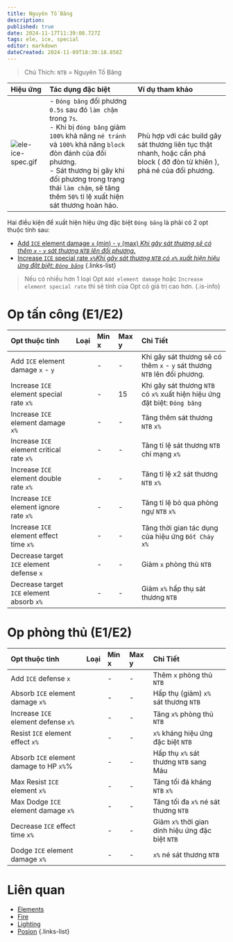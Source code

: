 ```yaml
---
title: Nguyên Tố Băng
description: 
published: true
date: 2024-11-17T11:39:08.727Z
tags: ele, ice, special
editor: markdown
dateCreated: 2024-11-09T18:30:18.858Z
---
```


> Chú Thích: `NTB` = Nguyên Tố Băng

| Hiệu ứng | Tác dụng đặc biệt | Ví dụ tham khảo |
|:---------|:------------------|:------|
| ![ele-ice-spec.gif](/assets/elements/ele-ice-spec.gif) | - `Đóng băng` đối phương `0.5s` sau đó `làm chậm` trong `7s`. <br>- Khi bị `đóng băng` giảm `100%` khả năng `né tránh` và `100%` khả năng `block` đòn đánh của đối phương.<br>- Sát thương bị gây khi đối phương trong trạng thái `làm chậm`, sẽ tăng thêm `50%` tỉ lệ xuất hiện sát thương hoàn hảo. | Phù hợp với các build gây sát thương liên tục thật nhanh, hoặc cần phá block ( đỡ đòn từ khiên ), phá né của đối phương. |

Hai điều kiện để xuất hiện hiệu ứng đặc biệt `Đóng băng` là phải có 2 opt thuộc tính sau: 
- [Add `ICE` element damage `x` (min) - `y` (max) *Khi gây sát thương sẽ có thêm `x` - `y` sát thương `NTB` lên đối phương.*](https://wiki.mu0rs.com/vi/elements#opt-thu%E1%BB%99c-t%C3%ADnh-e1e2)
- [Increase `ICE` special rate `x%`*Khi gây sát thương `NTB` có `x%` xuất hiện hiệu ứng đặt biệt: `Đóng băng`*](https://wiki.mu0rs.com/vi/elements#opt-%C4%91%E1%BA%B7c-bi%E1%BB%87t-e3)
{.links-list}

> Nếu có nhiều hơn 1 loại Opt `Add element damage` hoặc `Increase element special rate` thì sẽ tính của Opt có giá trị cao hơn.
{.is-info}

# Op tấn công (E1/E2)

| Opt thuộc tinh | Loại | Min x | Max y | Chi Tiết |
|:---------------|:----:|:------|:------|:---------|
| Add `ICE` element damage `x` - `y` | <span class="mdi mdi-sword"/> | - | - | Khi gây sát thương sẽ có thêm `x` - `y` sát thương `NTB` lên đối phương. |
| Increase `ICE` element special rate `x%` | <span class="mdi mdi-sword"/> | - | 15 | Khi gây sát thương `NTB` có `x%` xuất hiện hiệu ứng đặt biệt: `Đóng băng` |
| Increase `ICE` element damage `x%` | <span class="mdi mdi-sword"/> | - | - | Tăng thêm sát thương `NTB` `x%` |
| Increase `ICE` element critical rate `x%` | <span class="mdi mdi-sword"/> | - | - | Tăng tỉ lệ sát thương `NTB` chí mạng `x%` |
| Increase `ICE` element double rate `x%` | <span class="mdi mdi-sword"/> | - | - | Tăng tỉ lệ x2 sát thương `NTB` `x%` |
| Increase `ICE` element ignore rate `x%` | <span class="mdi mdi-sword"/> | - | - | Tăng tỉ lệ bỏ qua phòng ngự `NTB` `x%` |
| Increase `ICE` element effect time `x%` | <span class="mdi mdi-sword"/> | - | - | Tăng thời gian tác dụng của hiệu ứng `Đốt Cháy` `x%` |
| Decrease target `ICE` element defense `x` | <span class="mdi mdi-sword"/> | - | - | Giảm `x` phòng thủ `NTB` |
| Decrease target `ICE` element absorb `x%` | <span class="mdi mdi-sword"/> | - | - | Giảm `x%` hấp thụ sát thương `NTB` |

# Op phòng thủ (E1/E2)

| Opt thuộc tinh | Loại | Min x | Max y | Chi Tiết |
|:---------------|:----:|:------|:------|:---------|
| Add `ICE` defense `x` | <span class="mdi mdi-shield"/> | - | - | Thêm `x` phòng thủ `NTB` |
| Absorb `ICE` element damage `x%` | <span class="mdi mdi-shield"/> | - | - | Hấp thụ (giảm) `x%` sát thương `NTB` |
| Increase `ICE` element defense `x%` | <span class="mdi mdi-shield"/> | - | - | Tăng `x%` phòng thủ `NTB` |
| Resist `ICE` element effect `x%` | <span class="mdi mdi-shield"/> | - | - | `x%` kháng hiệu ứng đặc biệt `NTB` |
| Absorb `ICE` element damage to HP `x%`%| <span class="mdi mdi-shield"/> | - | - | Hấp thụ `x%` sát thương `NTB` sang Máu |
| Max Resist `ICE` element `x%` | <span class="mdi mdi-shield"/> | - | - | Tăng tối đá kháng `NTB` `x%` |
| Max Dodge `ICE` element damage `x%` | <span class="mdi mdi-shield"/> | - | - | Tăng tối đa `x%` né sát thương `NTB` |
| Decrease `ICE` effect time `x%` | <span class="mdi mdi-shield"/> | - | - | Giảm `x%` thời gian dính hiệu ứng đặc biệt `NTB` |
| Dodge `ICE` element damage `x%` | <span class="mdi mdi-shield"/> | - | - | `x%` né sát thương `NTB` |

# Liên quan
- [Elements](/vi/elements)
- [Fire](/vi/elements/fire)
- [Lighting](/vi/elements/lighting)
- [Posion](/vi/elements/posion)
{.links-list}